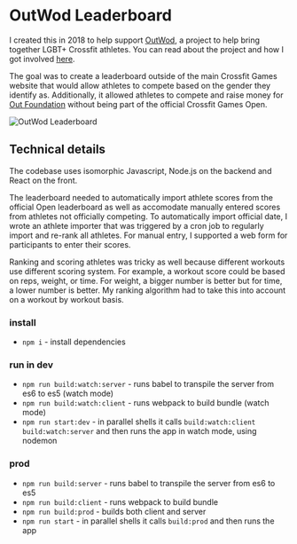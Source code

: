# OutWod Leaderboard

I created this in 2018 to help support [OutWod](https://www.outwod.com/), a project to help bring together LGBT+ Crossfit athletes. You can read about the project and how I got involved [here](https://thefalc.com/2018/02/the-outwod-leaderboard-fun-with-nodejs-and-react/).

The goal was to create a leaderboard outside of the main Crossfit Games website that would allow athletes to compete based on the gender they identify as. Additionally, it allowed athletes to compete and raise money for [Out Foundation](http://theoutfoundation.org/) without being part of the official Crossfit Games Open.

![OutWod Leaderboard](./leaderboard-graphic.png)

## Technical details

The codebase uses isomorphic Javascript, Node.js on the backend and React on the front.

The leaderboard needed to automatically import athlete scores from the official Open leaderboard as well as accomodate manually entered scores from athletes not officially competing. To automatically import official date, I wrote an athlete importer that was triggered by a cron job to regularly import and re-rank all athletes. For manual entry, I supported a web form for participants to enter their scores.

Ranking and scoring athletes was tricky as well because different workouts use different scoring system. For example, a workout score could be based on reps, weight, or time. For weight, a bigger number is better but for time, a lower number is better. My ranking algorithm had to take this into account on a workout by workout basis.

### install

* `npm i` - install dependencies

### run in dev

* `npm run build:watch:server` - runs babel to transpile the server from es6 to es5 (watch mode)
* `npm run build:watch:client` - runs webpack to build bundle (watch mode)
* `npm run start:dev` - in parallel shells it calls `build:watch:client` `build:watch:server` and then runs the app in watch mode, using nodemon

### prod

* `npm run build:server` - runs babel to transpile the server from es6 to es5 
* `npm run build:client` - runs webpack to build bundle
* `npm run build:prod` - builds both client and server
* `npm run start` - in parallel shells it calls `build:prod` and then runs the app 
